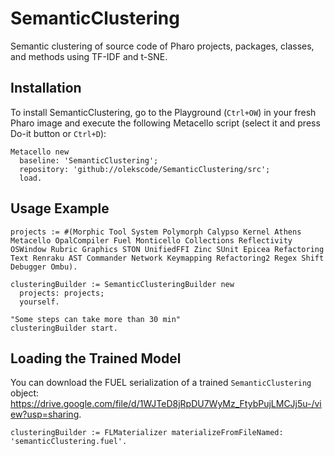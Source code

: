 # SemanticClustering
Semantic clustering of source code of Pharo projects, packages, classes, and methods using TF-IDF and t-SNE.

## Installation
To install SemanticClustering, go to the Playground (`Ctrl+OW`) in your fresh Pharo image and execute the following Metacello script (select it and press Do-it button or `Ctrl+D`):

```smalltalk
Metacello new
  baseline: 'SemanticClustering';
  repository: 'github://olekscode/SemanticClustering/src';
  load.
```

## Usage Example

```Smalltalk
projects := #(Morphic Tool System Polymorph Calypso Kernel Athens Metacello OpalCompiler Fuel Monticello Collections Reflectivity OSWindow Rubric Graphics STON UnifiedFFI Zinc SUnit Epicea Refactoring Text Renraku AST Commander Network Keymapping Refactoring2 Regex Shift Debugger Ombu).

clusteringBuilder := SemanticClusteringBuilder new
  projects: projects;
  yourself.
  
"Some steps can take more than 30 min"
clusteringBuilder start.
```

## Loading the Trained Model

You can download the FUEL serialization of a trained `SemanticClustering` object: https://drive.google.com/file/d/1WJTeD8jRpDU7WyMz_FtybPujLMCJj5u-/view?usp=sharing.

```Smalltalk
clusteringBuilder := FLMaterializer materializeFromFileNamed: 'semanticClustering.fuel'.
```
